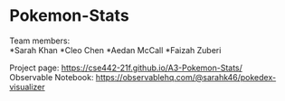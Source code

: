 # Pokemon-Stats
Team members:  
*Sarah Khan
*Cleo Chen
*Aedan McCall
*Faizah Zuberi

Project page: https://cse442-21f.github.io/A3-Pokemon-Stats/  
Observable Notebook: https://observablehq.com/@sarahk46/pokedex-visualizer
